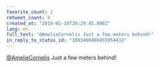 ```yaml
---
favorite_count: 2
retweet_count: 0
created_at: "2019-01-10T20:29:45.000Z"
lang: en
full_text: "@AmelieCornelis Just a few meters behind!"
in_reply_to_status_id: "1083460488455954432"
---
```


[@AmelieCornelis](https://twitter.com/AmelieCornelis) Just a few meters behind!
